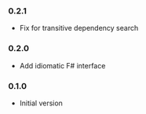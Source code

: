 ### 0.2.1

* Fix for transitive dependency search

### 0.2.0

* Add idiomatic F# interface

### 0.1.0

* Initial version
